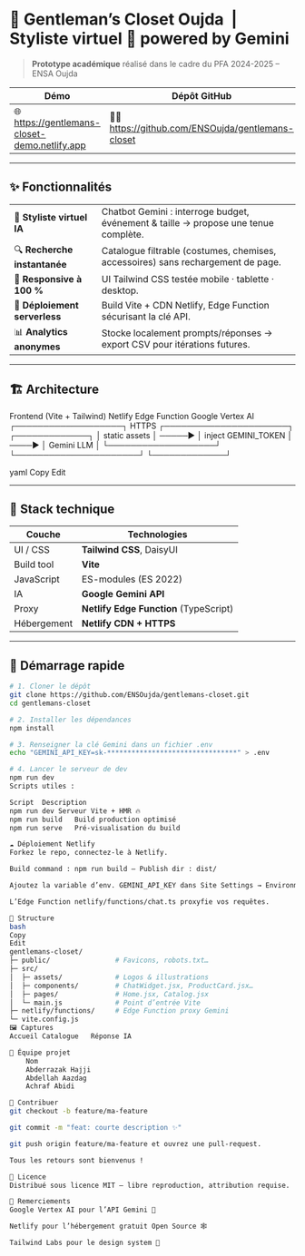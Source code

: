 # 🎩 Gentleman’s Closet Oujda &nbsp;|&nbsp; Styliste virtuel 🤖 powered by Gemini

> **Prototype académique** réalisé dans le cadre du PFA 2024-2025 – ENSA Oujda  

| Démo | Dépôt GitHub | Licence |
|------|--------------|---------|
| 🌐 https://gentlemans-closet-demo.netlify.app | 🧑‍💻 https://github.com/ENSOujda/gentlemans-closet | MIT |

---

## ✨ Fonctionnalités

| | |
|---|---|
| 🤖 **Styliste virtuel IA** | Chatbot Gemini : interroge budget, événement & taille → propose une tenue complète. |
| 🔍 **Recherche instantanée** | Catalogue filtrable (costumes, chemises, accessoires) sans rechargement de page. |
| 📱 **Responsive à 100 %** | UI Tailwind CSS testée mobile · tablette · desktop. |
| 🚀 **Déploiement serverless** | Build Vite + CDN Netlify, Edge Function sécurisant la clé API. |
| 📊 **Analytics anonymes** | Stocke localement prompts/réponses → export CSV pour itérations futures. |

---

## 🏗️ Architecture

Frontend (Vite + Tailwind) Netlify Edge Function Google Vertex AI
┌───────────────────┐ HTTPS ┌──────────────────────┐ ┌─────────────┐
│ static assets │ ─────▶ │ inject GEMINI_TOKEN │ ────▶ │ Gemini LLM │
└───────────────────┘ └──────────────────────┘ └─────────────┘

yaml
Copy
Edit

---

## 🔧 Stack technique

| Couche | Technologies |
|--------|--------------|
| UI / CSS | **Tailwind CSS**, DaisyUI |
| Build tool | **Vite** |
| JavaScript | ES-modules (ES 2022) |
| IA | **Google Gemini API** |
| Proxy | **Netlify Edge Function** (TypeScript) |
| Hébergement | **Netlify CDN + HTTPS** |

---

## 🚀 Démarrage rapide

```bash
# 1. Cloner le dépôt
git clone https://github.com/ENSOujda/gentlemans-closet.git
cd gentlemans-closet

# 2. Installer les dépendances
npm install

# 3. Renseigner la clé Gemini dans un fichier .env
echo "GEMINI_API_KEY=sk-********************************" > .env

# 4. Lancer le serveur de dev
npm run dev
Scripts utiles :

Script	Description
npm run dev	Serveur Vite + HMR 🔥
npm run build	Build production optimisé
npm run serve	Pré-visualisation du build

☁️ Déploiement Netlify
Forkez le repo, connectez-le à Netlify.

Build command : npm run build — Publish dir : dist/

Ajoutez la variable d’env. GEMINI_API_KEY dans Site Settings → Environment.

L’Edge Function netlify/functions/chat.ts proxyfie vos requêtes.

📂 Structure
bash
Copy
Edit
gentlemans-closet/
├─ public/                # Favicons, robots.txt…
├─ src/
│  ├─ assets/             # Logos & illustrations
│  ├─ components/         # ChatWidget.jsx, ProductCard.jsx…
│  ├─ pages/              # Home.jsx, Catalog.jsx
│  └─ main.js             # Point d’entrée Vite
├─ netlify/functions/     # Edge Function proxy Gemini
└─ vite.config.js
🖼️ Captures
Accueil	Catalogue	Réponse IA

👥 Équipe projet
	Nom
	Abderrazak Hajji
	Abdellah Aazdag
	Achraf Abidi

🤝 Contribuer
git checkout -b feature/ma-feature

git commit -m "feat: courte description ✨"

git push origin feature/ma-feature et ouvrez une pull-request.

Tous les retours sont bienvenus !

📜 Licence
Distribué sous licence MIT – libre reproduction, attribution requise.

🙏 Remerciements
Google Vertex AI pour l’API Gemini 🚀

Netlify pour l’hébergement gratuit Open Source 🕸️

Tailwind Labs pour le design system 💅
